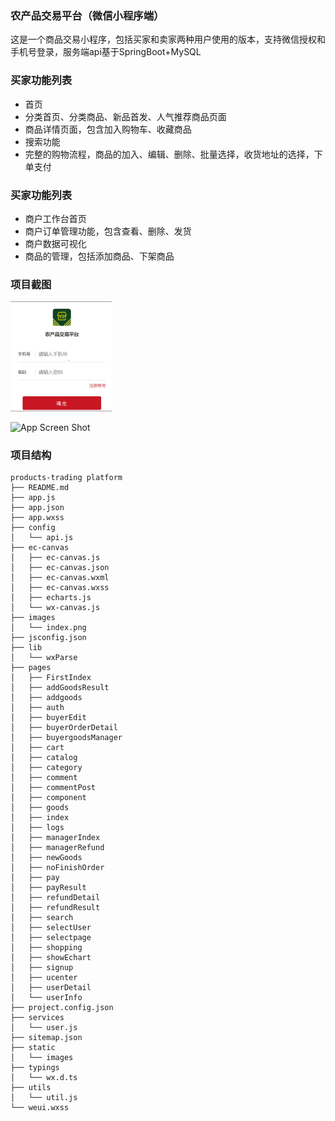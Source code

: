 ### 农产品交易平台（微信小程序端）
这是一个商品交易小程序，包括买家和卖家两种用户使用的版本，支持微信授权和手机号登录，服务端api基于SpringBoot+MySQL

### 买家功能列表
+ 首页
+ 分类首页、分类商品、新品首发、人气推荐商品页面
+ 商品详情页面，包含加入购物车、收藏商品
+ 搜索功能
+ 完整的购物流程，商品的加入、编辑、删除、批量选择，收货地址的选择，下单支付

### 买家功能列表
+ 商户工作台首页
+ 商户订单管理功能，包含查看、删除、发货
+ 商户数据可视化
+ 商品的管理，包括添加商品、下架商品


### 项目截图

<img src="https://github.com/dake277/products-trading-platform/blob/master/images/index.png" alt="image" style="zoom:33%;" />

![App Screen Shot](https://github.com/dake277/products-trading-platform/blob/master/images/index.png=100x50)




### 项目结构
```
products-trading platform
├── README.md
├── app.js
├── app.json
├── app.wxss
├── config
│   └── api.js
├── ec-canvas
│   ├── ec-canvas.js
│   ├── ec-canvas.json
│   ├── ec-canvas.wxml
│   ├── ec-canvas.wxss
│   ├── echarts.js
│   └── wx-canvas.js
├── images
│   └── index.png
├── jsconfig.json
├── lib
│   └── wxParse
├── pages
│   ├── FirstIndex
│   ├── addGoodsResult
│   ├── addgoods
│   ├── auth
│   ├── buyerEdit
│   ├── buyerOrderDetail
│   ├── buyergoodsManager
│   ├── cart
│   ├── catalog
│   ├── category
│   ├── comment
│   ├── commentPost
│   ├── component
│   ├── goods
│   ├── index
│   ├── logs
│   ├── managerIndex
│   ├── managerRefund
│   ├── newGoods
│   ├── noFinishOrder
│   ├── pay
│   ├── payResult
│   ├── refundDetail
│   ├── refundResult
│   ├── search
│   ├── selectUser
│   ├── selectpage
│   ├── shopping
│   ├── showEchart
│   ├── signup
│   ├── ucenter
│   ├── userDetail
│   └── userInfo
├── project.config.json
├── services
│   └── user.js
├── sitemap.json
├── static
│   └── images
├── typings
│   └── wx.d.ts
├── utils
│   └── util.js
└── weui.wxss
```
